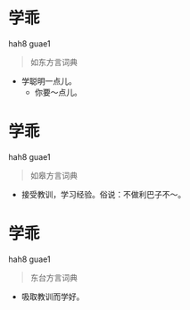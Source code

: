 # 学乖
hah8 guae1
> 如东方言词典
- 学聪明一点儿。
  - 你要～点儿。

# 学乖
hah8 guae1
> 如皋方言词典
- 接受教训，学习经验。俗说：不做利巴子不～。

# 学乖
hah8 guae1
> 东台方言词典
- 吸取教训而学好。
